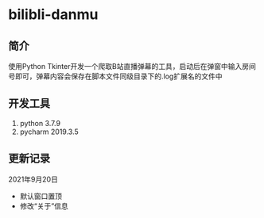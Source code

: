 # bilibli-danmu

## 简介

使用Python Tkinter开发一个爬取B站直播弹幕的工具，启动后在弹窗中输入房间号即可，弹幕内容会保存在脚本文件同级目录下的.log扩展名的文件中

## 开发工具

1. python 3.7.9
2. pycharm 2019.3.5

## 更新记录

2021年9月20日

- 默认窗口置顶
- 修改“关于”信息

